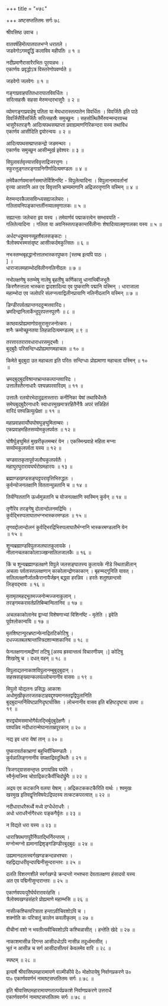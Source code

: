 +++
title = "०७८"

+++
अष्टसप्ततितमः सर्गः ७८  
  
श्रीवसिष्ठ उवाच ।  
  
वातवर्षहिमोत्पातपातभग्ने धरातले ।  
जडवेगोऽगमद्वृद्धिं कलाविव महीपतिः ॥ १ ॥  
  
नदीप्रमाणैरासारैरभितः पूरयन्नभः ।  
एकार्णवः प्रवृद्धोऽत्र विस्तरेणोपवर्ण्यते ॥   
  
जडवेगो जलवेगः ॥ १ ॥  
  
गङ्गाप्रवाहपतितधारापातविवर्धितः ।  
सरित्सहस्रैः सहसा मेरुमन्दरभासुरैः ॥ २ ॥  
  
व्योमगङ्गाप्रवाहेषु पतिता या मेघधारास्तत्पातेन विवर्धितः । विवर्जितैः इति पाठे   
विवर्जित्तैर्विसर्जितैः सरित्सहस्रैः समुच्छूनः । सहसोत्थितैर्मेरुवन्मन्दरवच्च   
भासुरैस्तरङ्गैः आदित्यपथसम्प्राप्ता प्रवाह्यमाणगिरिकन्दरा यस्य तथाविध   
एकार्णव आसीदिति द्वयोरन्वयः ॥ २ ॥  
  
आदित्यपथसम्प्राप्तकन्द्रो जडमन्थरः ।  
एकार्णवः समुच्छून आसीन्मूर्ख इवेश्वरः ॥ ३ ॥  
  
विपुलावर्तवृत्त्यात्तविवृत्ताद्रिजरत्तृणः ।  
स्फुरत्तुङ्गतरङ्गाग्रनिगीर्णादित्यमण्डलः ॥ ४ ॥  
  
तमेवैकार्णवमासर्गसमाप्तेर्विशिनष्टि - विपुलेत्यादिना । विपुलानामावर्तानां   
वृत्त्या आत्तानि अत एव विवृत्तानि भ्राम्यमाणानि अद्रिजरत्तृणानि यस्मिन् ॥ ४ ॥  
  
मेरुमन्दरकैलासविन्ध्यसह्यजलेचरः ।  
गलितावनिपङ्कान्तर्लीनव्यालमृणालकः ॥ ५ ॥  
  
सह्यान्ताः जलेचरा इव यस्य । तमेवार्णवं पद्माकरत्वेन सम्भावयति -   
गलितेत्यादिना । गलिता या अवनिस्तत्पङ्कान्तर्विलीनाः शेषादिव्यालमृणालका यस्य ॥ ५ ॥  
  
अर्धदग्धद्रुमवनव्यूहशैवलसङ्कटः ।  
त्रैलोक्यभस्मसंसृष्ट आसीत्कर्दमकुत्सितः ॥ ६ ॥  
  
नभःस्तम्भबृहद्धानोत्तालभास्करपुष्करः [स्तम्ब इत्यपि पाठः ।  
] ।  
धाराजालमहाम्भोदविलीननलिनीदलः ॥ ७ ॥  
  
नभोलक्षणेषु स्तम्भेषु नालेषु बृहतीषु कर्णिकासु धानाभिर्बीजभूतैः   
किरणैरुत्ताला भास्करा द्वादशादित्या एव पुष्कराणि पद्मानि यस्मिन् । धाराजाला   
महाम्भोदा एव जलोपरि संलग्नत्वाद्विलीनप्रायाणि नलिनीदलानि यस्मिन् ॥ ७ ॥  
  
डिण्डीरपर्वतप्रान्तनददुन्मत्तवारिदः।  
भ्रमदिन्द्रानिलार्केन्दुपुरपत्तनपूरणैः ॥ ८ ॥  
  
काष्ठवत्प्रोह्यमाणोग्रसुरासुरजनोत्करः ।  
शनैः क्रमोच्छूनतया लिहन्नादित्यमण्डलम् ॥ ९ ॥  
  
तरत्तारतरारावधाराधरसमुद्भवैः ।  
बुद्बुदैः परिसन्दिग्धप्रोह्यमाणमहाचलः ॥ १० ॥  
  
किमेते बुद्बुदा उत महाचला इति परितः सन्दिग्धाः प्रोह्यमाणा महाचला यस्मिन् ॥ १०   
॥  
  
भ्रमद्बुद्बुदविश्रान्तभ्रान्तकल्पान्तवारिदः ।  
उत्तालैस्तैरनाधारैः पश्यन्नपरवारिदम् ॥ ११ ॥  
  
उत्तालैः रलयोरभेदादुद्रतास्ताराः कनीनिका येषां तथाविधैस्तैः   
समेघबुद्बुदैरनाधारैः स्वाधारमुखमात्ररहितैर्नेत्रैः अपरं सन्निहितं   
वारिदं पश्यन्नित्युत्प्रेक्षा ॥ ११ ॥  
  
महाप्रवाहवार्योघघोषघुङ्घुमिताम्बरः ।  
एकप्रवाहमहितसव्योमकुलपर्वतः ॥ १२ ॥  
  
घोषैर्घुङ्घुमितं मुखरीकृतमम्बरं येन । एकस्मिन्प्रवाहे महिता मग्नाः   
सव्योमकुलपर्वता यस्य ॥ १२ ॥   
  
चण्डवातकृतापूर्वजलौघकुलपर्वतैः ।  
महाघुरघुरारावघर्घरोग्रमहारयः ॥ १३ ॥  
  
ब्रह्माण्डखण्डसङ्घट्टपरावृत्तिभिरुद्धतः ।  
कुर्वन्योजनलक्षाणि विततान्युन्नतानि च ॥ १४ ॥  
  
तिर्यग्विततानि ऊर्ध्वमुन्नतानि च योजनलक्षाणि स्वस्मिन् कुर्वन् ॥ १४ ॥  
  
तृणैरिव तरङ्गेषु दोलान्दोलनमद्रिभिः ।  
कुर्वद्भिरुपलाघातभग्नभास्करमण्डलः ॥ १५ ॥  
  
तृणवद्दोलान्दोलनं कुर्वद्भिरद्रिभिरुपलाघातैर्भग्नानि भास्करमण्डलानि येन   
॥ १५ ॥  
  
शून्यब्रह्माण्डविपुलजलघातकुलायके ।  
नीलानचलकाकोलाञ्जह्रन्सलिलजालकैः ॥ १६ ॥  
  
किं च शून्यब्रह्माण्डलक्षणे विपुले जलसङ्घातस्य कुलायके नीडे स्थितान्नीलान्   
अचलाः पर्वतास्तल्लक्षणान् काकोलान्द्रोणकाकान् । बृहन्मद्गूनिति यावत् ।   
सलिललक्षणैर्जालकैरानायैर्जह्रन् बद्ध्वा हरन्निव । हरतेः शतुश्छान्दसो   
लिङ्वद्भावः ॥ १६ ॥  
  
मृतामृतमहद्भूतमज्जनोन्मज्जनाकुलान् ।  
तरङ्गमकरावर्तप्रतिबिम्बान्वितानिव ॥ १७ ॥  
  
अचलकाकोलानेव द्वाभ्यां विशेषणाभ्यां विशिनष्टि - मृतेति । इवेति   
पूर्वश्लोकान्वयि ॥ १७ ॥  
  
मृतशिष्टान्पुरभ्रष्टान्फेनाद्रितटिकोटिषु ।  
दधज्जलबलश्रान्तांस्त्रिदशान्मशकानिव ॥ १८ ॥  
  
फेनलक्षणानामद्रीणां तटिषु [अस्य ह्रस्वान्तत्वं विचारणीयम् ।] कोटिषु   
शिखरेषु च । दधत् वहन् ॥ १८ ॥  
  
विपुलाद्यतनाकाशविपुलानम्बुबुद्बुदान् ।  
सहस्रसङ्ख्यान्कलयंल्लोचनानीव वासवः ॥ १९ ॥  
  
विपुलो योद्यतनः प्रसिद्धः आकाशः   
अधोमुखीकृतरजतकटाहवद्दृश्यमानस्तद्वद्विपुलानिति   
बुद्बुदान्तर्निविष्टप्राणिदृष्ट्योक्तिः । लोचनानीव वासव इति बहिष्टदृष्ट्या उपमा ॥   
१९ ॥  
  
शरद्व्योमसमाभोगैर्वलद्भिर्बुद्बुदेक्षणैः ।  
पश्यन्निव नदीधारान्मेघानाताम्रपूरकान् ॥ २० ॥  
  
नद्य इव धारा येषां तान् ॥ २० ॥  
  
पुष्करावर्तकाभ्राणां बहुभिर्वीचिमण्डलैः ।  
कुर्वन्नालिङ्गनानीव सपक्षाद्रिवदुत्थितैः ॥ २१ ॥  
  
त्रिजगद्ग्राससन्तृप्तः प्रगायन्निव घर्घरैः ।  
स्वैर्नृत्यन्न्निव चोग्राद्रिकटकैर्वीचिदोर्द्रुमैः ॥ २२ ॥  
  
अद्रय एव कटकानि वलया येषाम् । अद्रिकटककटकैरिति वार्थः । श्वमुखः   
खरमुख इतिवद्वृत्तिविषयेऽद्रिपदस्य तत्कटकपरत्वात् ॥ २२ ॥  
  
नदीधाराधरैरूर्ध्वे मध्ये दग्धैर्धराधरैः ।  
अधो धराधरैर्नागैरधरः पङ्कगैर्वृतः ॥ २३ ॥  
  
न विद्यते धरा यस्य ॥ २३ ॥  
  
धारात्रिपथगापूरैर्निपतद्भिर्निरन्तरम् ।  
मग्नोन्मग्नो ह्यमानाद्रिशृङ्गडिण्डीरबुद्बुदः ॥ २४ ॥  
  
उह्यमानदलत्स्वर्गखण्डक्रन्दन्नभश्चरः ।  
वहद्विद्याधरीवृन्दपद्मिनीसुन्दरान्तरः ॥ २५ ॥  
  
दलति विशरणशीले स्वर्गखण्डे क्रन्दन्तो नभश्चरा देवतालक्षणा हंसादयो यस्य   
अत एव पद्मिनीसुन्दरान्तरः ॥ २५ ॥   
  
एकार्णवपयःपूरैर्घर्घरारावरंहसि ।  
त्रैलोक्यखण्डसंहारे प्रोह्यमाणे महाम्भसि ॥ २६ ॥  
  
नासीत्कश्चित्परित्राता हन्ताऽवीचिवशोऽपि च ।  
शक्नोति कः परित्रातुं कालेन कवलीकृतम् ॥ २७ ॥  
  
वीचीनां वशो न भवतीत्यवीचिवशोऽपि कश्चिन्नासीत् । हन्तेति खेदे ॥ २७ ॥  
  
नाकाशमासीन्न दिगन्त आसीदधोऽपि नासीन्न तदूर्ध्वमासीत् ।  
भूतं न आसीन्न च सर्ग आसीदासीत्परं केवलमेव वारि ॥ २८ ॥  
  
स्पष्टम् ॥ २८ ॥  
  
इत्यार्षे श्रीवासिष्ठमहारामायणे वाल्मीकीये दे० मोक्षोपायेषु निर्वाणप्रकरणे उ०   
पा० एकार्णववर्णनं नामाष्टसप्ततितमः सर्गः ॥ ७८ ॥  
  
इति श्रीवासिष्ठमहारामायणतात्पर्यप्रकाशे निर्वाणप्रकरणे उत्तरार्धे   
एकार्णववर्णनं नामाष्टसप्ततितमः सर्गः ॥ ७८ ॥  
  